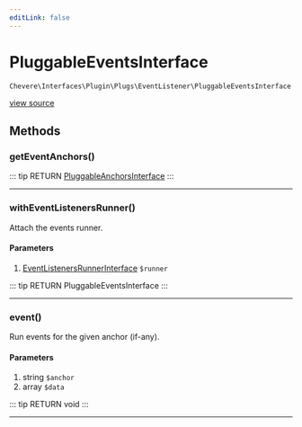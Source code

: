 ```yaml
---
editLink: false
---
```


# PluggableEventsInterface

`Chevere\Interfaces\Plugin\Plugs\EventListener\PluggableEventsInterface`

[view source](https://github.com/chevere/chevere/blob/master/interfaces/Plugin/Plugs/EventListener/PluggableEventsInterface.php)

## Methods

### getEventAnchors()

::: tip RETURN
[PluggableAnchorsInterface](../../PluggableAnchorsInterface.md)
:::

---

### withEventListenersRunner()

Attach the events runner.

#### Parameters

1. [EventListenersRunnerInterface](./EventListenersRunnerInterface.md) `$runner`

::: tip RETURN
PluggableEventsInterface
:::

---

### event()

Run events for the given anchor (if-any).

#### Parameters

1. string `$anchor`
2. array `$data`

::: tip RETURN
void
:::

---
